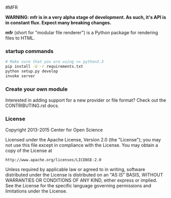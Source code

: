#MFR

**WARNING: mfr is in a very alpha stage of development. As such, it's API is in constant flux. Expect many breaking changes.**

**mfr** (short for "modular file renderer") is a Python package for rendering files to HTML.

### startup commands

```bash
# Make sure that you are using >= python3.3
pip install -U -r requirements.txt
python setup.py develop
invoke server
```

### Create your own module

Interested in adding support for a new provider or file format? Check out the CONTRIBUTING.rst docs.

### License 

Copyright 2013-2015 Center for Open Science

Licensed under the Apache License, Version 2.0 (the "License");
you may not use this file except in compliance with the License.
You may obtain a copy of the License at

    http://www.apache.org/licenses/LICENSE-2.0

Unless required by applicable law or agreed to in writing, software
distributed under the License is distributed on an "AS IS" BASIS,
WITHOUT WARRANTIES OR CONDITIONS OF ANY KIND, either express or implied.
See the License for the specific language governing permissions and
limitations under the License.